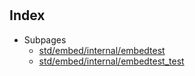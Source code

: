 # 

## Index

* Subpages
  * [std/embed/internal/embedtest](internal/embedtest.md)
  * [std/embed/internal/embedtest_test](internal/embedtest_test.md)


